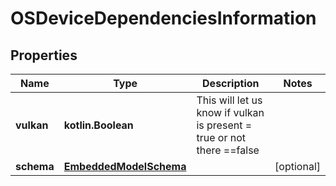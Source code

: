 
# OSDeviceDependenciesInformation

## Properties
Name | Type | Description | Notes
------------ | ------------- | ------------- | -------------
**vulkan** | **kotlin.Boolean** | This will let us know if vulkan is present &#x3D; true or not there &#x3D;&#x3D;false | 
**schema** | [**EmbeddedModelSchema**](EmbeddedModelSchema) |  |  [optional]



